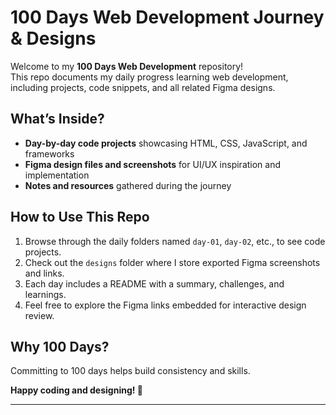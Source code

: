 # 100 Days Web Development Journey & Designs

Welcome to my **100 Days Web Development** repository!  
This repo documents my daily progress learning web development, including projects, code snippets, and all related Figma designs.

## What’s Inside?

- **Day-by-day code projects** showcasing HTML, CSS, JavaScript, and frameworks
- **Figma design files and screenshots** for UI/UX inspiration and implementation
- **Notes and resources** gathered during the journey

## How to Use This Repo

1. Browse through the daily folders named `day-01`, `day-02`, etc., to see code projects.
2. Check out the `designs` folder where I store exported Figma screenshots and links.
3. Each day includes a README with a summary, challenges, and learnings.
4. Feel free to explore the Figma links embedded for interactive design review.

## Why 100 Days?

Committing to 100 days helps build consistency and skills.

**Happy coding and designing! 🚀**

---
